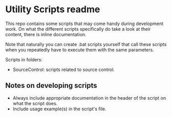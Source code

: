 # Utility Scripts readme



This repo contains some scripts that may come handy during development work. On what the different scripts specifically do take a look at their content, there is inline documentation.

Note that naturally you can create .bat scripts yourself that call these scripts when you repeatedly have to execute them with the same parameters.

Scripts in folders:

- SourceControl: scripts related to source control.


## Notes on developing scripts

- Always include appropriate documentation in the header of the script on what the script does.
- Include usage example(s) in the script's file.